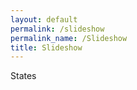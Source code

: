 ```yaml
---
layout: default
permalink: /slideshow
permalink_name: /Slideshow
title: Slideshow
---
```


<nav class="breadcrumb" id="breadcrumb">
  <a onclick="navigate('states')">States</a>
</nav>

<main class="content" id="content"></main>

<div id="slideshow-source" style="display:none;">
{% comment %}
    Define all possible city paths based on the JS data structure (state/city).
    This allows Jekyll to correctly match the static image files.
{% endcomment %}
{% assign all_city_keys = 
    "california/losangeles california/sanfrancisco california/sandiego 
     texas/houston texas/austin texas/dallas texas/fortworth 
     newyork/newyorkcity newyork/buffalo newyork/rochester" | split: " " 
%}

{% for image in site.static_files %}
    {% for path_pair in all_city_keys %}
        {% assign state_key = path_pair | split: "/" | first %}
        {% assign city_key = path_pair | split: "/" | last %}
        
        {% comment %} Construct the target image path root for comparison {% endcomment %}
        {% assign image_path_root = 'assets/images/' | append: state_key | append: '/' | append: city_key | append: '/' %}

        {% if image.path contains image_path_root %}
            <div class="mySlides fade" data-city="{{ city_key }}" style="display:none;">
                <img src="{{ image.path | relative_url }}" style="width:100%">
                {% comment %} Use the image name for the text caption {% endcomment %}
            </div>
        {% endif %}
    {% endfor %}
{% endfor %}
</div>

<script>
const data = [
  {"Texas": ["Austin", "Dallas", "Fort Worth"]}
];

// Helper function to create a URL-friendly key from the city name
function createCityKey(cityName) {
    return cityName.toLowerCase().replace(/\s/g, '');
}

// NEW HELPER: Helper function to create a URL-friendly key from the state name
function createStateKey(stateName) {
    return stateName.toLowerCase().replace(/\s/g, '');
}

// NEW HELPER: Function to find state data from the array using the URL key
function findStateData(stateKey) {
  const stateObject = data.find(obj => {
    const stateName = Object.keys(obj)[0];
    return createStateKey(stateName) === stateKey;
  });

  if (!stateObject) return null;

  const stateLabel = Object.keys(stateObject)[0];
  const cities = stateObject[stateLabel];

  return { stateLabel, cities, stateKey };
}


/* -------------------- DOM refs -------------------- */
const breadcrumbEl = document.getElementById('breadcrumb');
const contentEl    = document.getElementById('content');

/* -------------------- breadcrumb -------------------- */
function setBreadcrumb(parts) {
  breadcrumbEl.innerHTML = '';
  parts.forEach((p, i) => {
    const a = document.createElement('a');
    a.textContent = p.label;
    a.onclick = () => navigate(p.key);
    breadcrumbEl.appendChild(a);
    if (i < parts.length - 1) {
      const sep = document.createElement('span');
      sep.className = 'sep';
      sep.textContent = ' > ';
      breadcrumbEl.appendChild(sep);
    }
  });
}

/* -------------------- navigation -------------------- */
function navigate(path) {
  if (path === 'states') return showStates();
  if (path.includes('/')) {
    const [stateKey, cityKey] = path.split('/');
    return showCity(stateKey, cityKey);
  }
  return showState(path);
}

/* -------------------- UI builders -------------------- */
function showStates() {
  setBreadcrumb([{ key: 'states', label: 'States' }]);
  const ul = document.createElement('ul');
  
  // FIX: Iterate over the array directly
  data.forEach(stateObject => {
    const stateLabel = Object.keys(stateObject)[0];
    const sKey = createStateKey(stateLabel);
    
    const li = document.createElement('li');
    const a  = document.createElement('a');
    a.textContent = stateLabel; 
    a.onclick = () => navigate(sKey);
    li.appendChild(a);
    ul.appendChild(li);
  });
  
  contentEl.innerHTML = '';
  const card = document.createElement('div'); card.className = 'card';
  card.append(ul);
  contentEl.appendChild(card);
}

function showState(stateKey) {
  // FIX: Use the new helper function
  const state = findStateData(stateKey);
  
  if (!state) return showStates(); // Not found

  setBreadcrumb([
    { key: 'states', label: 'States' },
    { key: state.stateKey, label: state.stateLabel }
  ]);
  const ul = document.createElement('ul');
  
  // Logic uses the 'state' object returned from findStateData
  state.cities.forEach(cityName => {
    const cKey = createCityKey(cityName); 
    const li = document.createElement('li');
    const a  = document.createElement('a');
    a.textContent = cityName; 
    a.onclick = () => navigate(`${stateKey}/${cKey}`);
    li.appendChild(a);
    ul.appendChild(li);
  });
  
  contentEl.innerHTML = '';
  const card = document.createElement('div'); card.className = 'card';
  card.append(ul);
  contentEl.appendChild(card);
}

function showCity(stateKey, cityKey) {
  // FIX: Use the new helper function
  const state = findStateData(stateKey);
  
  if (!state) return showStates(); // State not found
  
  // Find the original city name in the array
  const cityLabel = state.cities.find(name => createCityKey(name) === cityKey);
  
  if (!cityLabel) return showState(stateKey); // City not found

  setBreadcrumb([
    { key: 'states', label: 'States' },
    { key: state.stateKey, label: state.stateLabel },
    { key: `${stateKey}/${cityKey}`, label: cityLabel }
  ]);

  contentEl.innerHTML = '';
  const card = document.createElement('div'); card.className = 'card';
  contentEl.appendChild(card);

  // --- GENERIC SLIDESHOW LOGIC ---
  const slideshowSource = document.getElementById('slideshow-source');
  
  // 1. Find all slides where data-city matches the current cityKey
  const slidesHtml = Array.from(slideshowSource.querySelectorAll(`[data-city="${cityKey}"]`))
                          .map(slide => slide.outerHTML)
                          .join('');

  if (slidesHtml) {
      const slideshowWrapper = document.createElement('div');
      slideshowWrapper.className = 'slideshow-container';
      slideshowWrapper.id = `${cityKey}-slideshow`; 

      // 2. Inject the filtered slides
      slideshowWrapper.innerHTML = slidesHtml;
      contentEl.appendChild(slideshowWrapper);

      // --- Slideshow Initialization (Generic) ---
      let slideIndex = 1; 
      const slides = slideshowWrapper.getElementsByClassName('mySlides');

      function showSlides(n) {
        if (slides.length === 0) return; 

        if (n > slides.length) slideIndex = 1;
        if (n < 1) slideIndex = slides.length;

        Array.from(slides).forEach(s => s.style.display = 'none');
        // Make the current slide visible
        slides[slideIndex - 1].style.display = 'block';
      }

      function plusSlides(n) {
        showSlides(slideIndex += n);
      }
      
      // 3. Dynamically create buttons
      const prevA = document.createElement('a');
      prevA.className = 'prev';
      prevA.innerHTML = '&#10094;';
      prevA.onclick = () => plusSlides(-1); 
      prevA.style.padding = "10px";
      slideshowWrapper.appendChild(prevA);

      const nextA = document.createElement('a');
      nextA.className = 'next';
      nextA.innerHTML = '&#10095;';
      nextA.onclick = () => plusSlides(1); 
      nextA.style.padding = "10px";
      slideshowWrapper.appendChild(nextA);
      
      showSlides(slideIndex);
  }
}

/* -------------------- init -------------------- */
showStates();
</script>